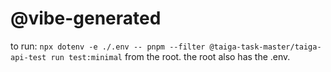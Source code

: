 # @vibe-generated

to run: `npx dotenv -e ./.env -- pnpm --filter @taiga-task-master/taiga-api-test run test:minimal` from the root. the root also has the .env.